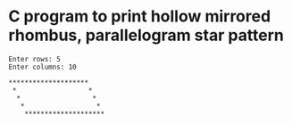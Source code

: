 # C program to print hollow mirrored rhombus, parallelogram star pattern

```
Enter rows: 5
Enter columns: 10

********************
 *                  *
  *                  *
   *                  *
    ********************
```
